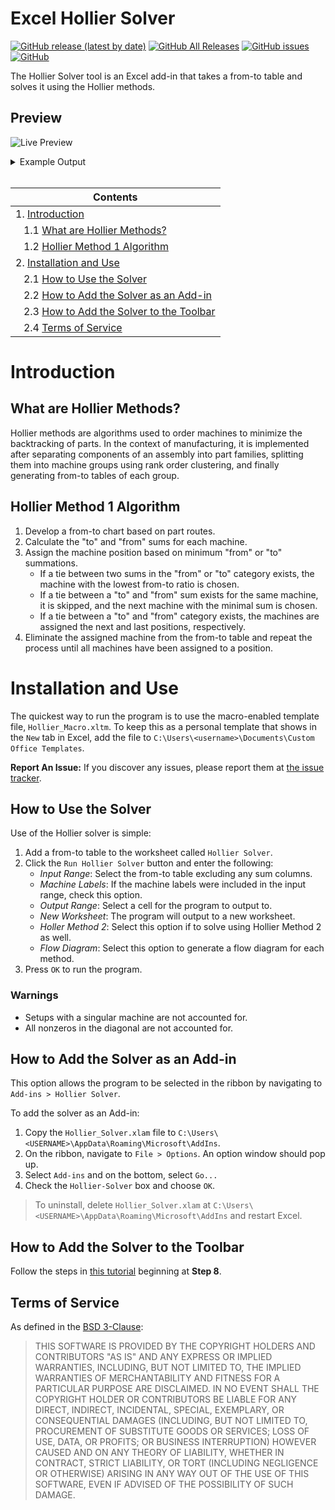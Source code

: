
# Excel Hollier Solver
[![GitHub release (latest by date)](https://img.shields.io/github/v/release/WolfpackWilson/Excel-Hollier-Solver)](https://github.com/WolfpackWilson/Excel-Hollier-Solver/releases/latest)
[![GitHub All Releases](https://img.shields.io/github/downloads/WolfpackWilson/Excel-Hollier-Solver/total)](https://github.com/WolfpackWilson/Excel-Hollier-Solver/releases/latest)
[![GitHub issues](https://img.shields.io/github/issues/WolfpackWilson/Excel-Hollier-Solver)](https://github.com/WolfpackWilson/Excel-Hollier-Solver/issues)
[![GitHub](https://img.shields.io/github/license/WolfpackWilson/Excel-Hollier-Solver)](https://github.com/WolfpackWilson/Excel-Hollier-Solver/blob/master/LICENSE)

The Hollier Solver tool is an Excel add-in that takes a from-to table and solves it using the Hollier methods.

## Preview
![Live Preview](./images/example.gif)

<details>
  <summary>Example Output</summary>
  <img alt-text="Example Output" src="./images/example-output.png">
</details>
<br>

|Contents|
|---|
|1. [Introduction](#introduction)|
|&nbsp;&nbsp;&nbsp;1.1 [What are Hollier Methods?](#what-are-hollier-methods)|
|&nbsp;&nbsp;&nbsp;1.2 [Hollier Method 1 Algorithm](#hollier-method-1-algorithm)|
|2. [Installation and Use](#installation-and-use)|
|&nbsp;&nbsp;&nbsp;2.1 [How to Use the Solver](#how-to-use-the-solver)|
|&nbsp;&nbsp;&nbsp;2.2 [How to Add the Solver as an Add-in](#how-to-add-the-solver-as-an-add-in)|
|&nbsp;&nbsp;&nbsp;2.3 [How to Add the Solver to the Toolbar](#how-to-add-the-solver-to-the-toolbar)|
|&nbsp;&nbsp;&nbsp;2.4 [Terms of Service](#terms-of-service)|


# Introduction

## What are Hollier Methods?
Hollier methods are algorithms used to order machines to minimize the backtracking of parts. 
In the context of manufacturing, it is implemented after separating components of an assembly 
into part families, splitting them into machine groups using rank order clustering, and finally 
generating from-to tables of each group.

## Hollier Method 1 Algorithm
1. Develop a from-to chart based on part routes. 
1. Calculate the "to" and "from" sums for each machine.
1. Assign the machine position based on minimum "from" or "to" summations.
    - If a tie between two sums in the "from" or "to" category exists, the machine with the lowest from-to ratio is chosen.
    - If a tie between a "to" and "from" sum exists for the same machine, it is skipped, and the next machine with the minimal sum is chosen.
    - If a tie between a "to" and "from" category exists, the machines are assigned the next and last positions, respectively.
1. Eliminate the assigned machine from the from-to table and repeat the process until all machines have been assigned to a position.


# Installation and Use
The quickest way to run the program is to use the macro-enabled template file, 
`Hollier_Macro.xltm`. To keep this as a personal template that shows in the `New` 
tab in Excel, add the file to `C:\Users\<username>\Documents\Custom Office Templates`.

**Report An Issue:** If you discover any issues, please report them at [the issue tracker](https://github.com/WolfpackWilson/Excel-Hollier-Solver/issues).

## How to Use the Solver
Use of the Hollier solver is simple:
1. Add a from-to table to the worksheet called `Hollier Solver`.
1. Click the `Run Hollier Solver` button and enter the following:
    - *Input Range*: Select the from-to table excluding any sum columns.
    - *Machine Labels*: If the machine labels were included in the input range, check this option.
    - *Output Range*: Select a cell for the program to output to.
    - *New Worksheet*: The program will output to a new worksheet.
    - *Holler Method 2*: Select this option if to solve using Hollier Method 2 as well.
    - *Flow Diagram*: Select this option to generate a flow diagram for each method.
1. Press `OK` to run the program.

### Warnings
 - Setups with a singular machine are not accounted for.
 - All nonzeros in the diagonal are not accounted for.

## How to Add the Solver as an Add-in
This option allows the program to be selected in the ribbon by navigating to `Add-ins > Hollier Solver`.

To add the solver as an Add-in:
1. Copy the `Hollier_Solver.xlam` file to `C:\Users\<USERNAME>\AppData\Roaming\Microsoft\AddIns`.
1. On the ribbon, navigate to `File > Options`. An option window should pop up.
1. Select `Add-ins` and on the bottom, select `Go...`
1. Check the `Hollier-Solver` box and choose `OK`.

> To uninstall, delete `Hollier_Solver.xlam` at `C:\Users\<USERNAME>\AppData\Roaming\Microsoft\AddIns` 
and restart Excel.

## How to Add the Solver to the Toolbar
Follow the steps in [this tutorial](https://www.excel-easy.com/vba/examples/add-a-macro-to-the-toolbar.html) 
beginning at **Step 8**.

## Terms of Service
As defined in the [BSD 3-Clause](https://github.com/WolfpackWilson/Excel-Hollier-Solver/blob/master/LICENSE):

>THIS SOFTWARE IS PROVIDED BY THE COPYRIGHT HOLDERS AND CONTRIBUTORS "AS IS"
AND ANY EXPRESS OR IMPLIED WARRANTIES, INCLUDING, BUT NOT LIMITED TO, THE
IMPLIED WARRANTIES OF MERCHANTABILITY AND FITNESS FOR A PARTICULAR PURPOSE ARE
DISCLAIMED. IN NO EVENT SHALL THE COPYRIGHT HOLDER OR CONTRIBUTORS BE LIABLE
FOR ANY DIRECT, INDIRECT, INCIDENTAL, SPECIAL, EXEMPLARY, OR CONSEQUENTIAL
DAMAGES (INCLUDING, BUT NOT LIMITED TO, PROCUREMENT OF SUBSTITUTE GOODS OR
SERVICES; LOSS OF USE, DATA, OR PROFITS; OR BUSINESS INTERRUPTION) HOWEVER
CAUSED AND ON ANY THEORY OF LIABILITY, WHETHER IN CONTRACT, STRICT LIABILITY,
OR TORT (INCLUDING NEGLIGENCE OR OTHERWISE) ARISING IN ANY WAY OUT OF THE USE
OF THIS SOFTWARE, EVEN IF ADVISED OF THE POSSIBILITY OF SUCH DAMAGE.
